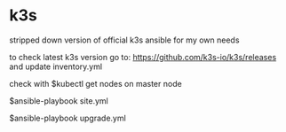 # k3s


stripped down version of official k3s ansible for my own needs

to check latest k3s version go to: https://github.com/k3s-io/k3s/releases
and update inventory.yml

check with 
$kubectl get nodes 
on master node


$ansible-playbook site.yml

$ansible-playbook upgrade.yml
